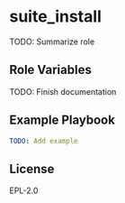 suite_install
=============

TODO: Summarize role

Role Variables
--------------

TODO: Finish documentation


Example Playbook
----------------

```yaml
TODO: Add example
```

License
-------

EPL-2.0
